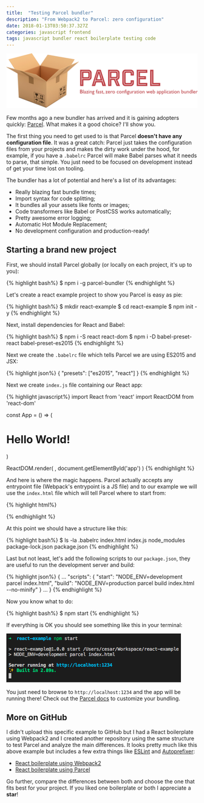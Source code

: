 ```yaml
---
title:  "Testing Parcel bundler"
description: "From Webpack2 to Parcel: zero configuration"
date: 2018-01-13T03:50:37.327Z
categories: javascript frontend
tags: javascript bundler react boilerplate testing code
---
```


![terminal](/assets/img/posts/parcel.png)

Few months ago a new bundler has arrived and it is gaining adopters quickly: [Parcel](https://github.com/parcel-bundler/parcel). What makes it a good choice? I'll show you.

The first thing you need to get used to is that Parcel **doesn't have any configuration file**. It was a great catch: Parcel just takes the configuration files from your projects and makes the dirty work under the hood, for example, if you have a `.babelrc` Parcel will make Babel parses what it needs to parse, that simple. You just need to be focused on development instead of get your time lost on tooling.

The bundler has a lot of potential and here's a list of its advantages:
- Really blazing fast bundle times;
- Import syntax for code splitting;
- It bundles all your assets like fonts or images;
- Code transformers like Babel or PostCSS works automatically;
- Pretty awesome error logging;
- Automatic Hot Module Replacement;
- No development configuration and production-ready!

## Starting a brand new project

First, we should install Parcel globally (or locally on each project, it's up to you):

{% highlight bash%}
$ npm i -g parcel-bundler
{% endhighlight %}

Let's create a react example project to show you Parcel is easy as pie:

{% highlight bash%}
$ mkdir react-example
$ cd react-example
$ npm init -y
{% endhighlight %}

Next, install dependencies for React and Babel:

{% highlight bash%}
$ npm i -S react react-dom
$ npm i -D babel-preset-react babel-preset-es2015
{% endhighlight %}

Next we create the `.babelrc` file which tells Parcel we are using ES2015 and JSX:

{% highlight json%}
{
  "presets": ["es2015", "react"]
}
{% endhighlight %}

Next we create `index.js` file containing our React app:

{% highlight javascript%}
import React from 'react'
import ReactDOM from 'react-dom'

const App = () => (
  <h1>Hello World!</h1>
)

ReactDOM.render(
  <App />,
  document.getElementById('app')
)
{% endhighlight %}

And here is where the magic happens. Parcel actually accepts any entrypoint file (Webpack's entrypoint is a JS file) and to our example we will use the `index.html` file which will tell Parcel where to start from:

{% highlight html%}
<!DOCTYPE html>
<html>
  <head>
    <title>React Hello World</title>
  </head>
  <body>
    <div id="app"></div>
    <script src="./index.js"></script>
  </body>
</html>
{% endhighlight %}

At this point we should have a structure like this:

{% highlight bash%}
$ ls -la
.babelrc
index.html
index.js
node_modules
package-lock.json
package.json
{% endhighlight %}

Last but not least, let's add the following scripts to our `package.json`, they are useful to run the development server and build:

{% highlight json%}
{
  ...
  "scripts": {
    "start": "NODE_ENV=development parcel index.html",
    "build": "NODE_ENV=production parcel build index.html --no-minify"
  }
  ...
}
{% endhighlight %}

Now you know what to do:

{% highlight bash%}
$ npm start
{% endhighlight %}

If everything is OK you should see something like this in your terminal:

![terminal](/assets/img/posts/parcel-running.png)

You just need to browse to `http://localhost:1234` and the app will be running there! Check out the [Parcel docs](https://parceljs.org/getting_started.html) to customize your bundling.

## More on GitHub

I didn't upload this specific example to GitHub but I had a React boilerplate using Webpack2 and I created another repository using the same structure to test Parcel and analyze the main differences. It looks pretty much like this above example but includes a few extra things like [ESLint](https://eslint.org/) and [Autoprefixer](https://github.com/postcss/autoprefixer):

- [React boilerplate using Webpack2](https://github.com/cesarcosta99/react-boilerplate)
- [React boilerplate using Parcel](https://github.com/cesarcosta99/react-boilerplate-parcel)

Go further, compare the differences between both and choose the one that fits best for your project. If you liked one boilerplate or both I appreciate a **star**!